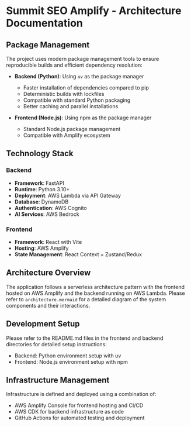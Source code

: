 # Summit SEO Amplify - Architecture Documentation

## Package Management

The project uses modern package management tools to ensure reproducible builds and efficient dependency resolution:

- **Backend (Python)**: Using `uv` as the package manager
  - Faster installation of dependencies compared to pip
  - Deterministic builds with lockfiles
  - Compatible with standard Python packaging
  - Better caching and parallel installations

- **Frontend (Node.js)**: Using npm as the package manager
  - Standard Node.js package management
  - Compatible with Amplify ecosystem

## Technology Stack

### Backend
- **Framework**: FastAPI
- **Runtime**: Python 3.10+
- **Deployment**: AWS Lambda via API Gateway
- **Database**: DynamoDB
- **Authentication**: AWS Cognito
- **AI Services**: AWS Bedrock

### Frontend
- **Framework**: React with Vite
- **Hosting**: AWS Amplify
- **State Management**: React Context + Zustand/Redux

## Architecture Overview

The application follows a serverless architecture pattern with the frontend hosted on AWS Amplify and the backend running on AWS Lambda. Please refer to `architecture.mermaid` for a detailed diagram of the system components and their interactions.

## Development Setup

Please refer to the README.md files in the frontend and backend directories for detailed setup instructions:

- Backend: Python environment setup with uv
- Frontend: Node.js environment setup with npm

## Infrastructure Management

Infrastructure is defined and deployed using a combination of:
- AWS Amplify Console for frontend hosting and CI/CD
- AWS CDK for backend infrastructure as code
- GitHub Actions for automated testing and deployment
